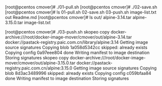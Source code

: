 
[root@pcentos cmover]# ./01-pull.sh
[root@pcentos cmover]# ./02-save.sh
[root@pcentos cmover]# ls
01-pull.sh  02-save.sh  03-push.sh  image-list.txt  out  Readme.md
[root@pcentos cmover]# ls out/
alpine-3.14.tar  alpine-3.15.0.tar  image-list.txt

[root@pcentos cmover]# ./03-push.sh
skopeo copy docker-archive:///root/docker-image-mover/cmover/out/alpine-3.14.tar  docker://pastack-registry.paic.com.cn/library/alpine:3.14
Getting image source signatures
Copying blob 1a058d5342cc skipped: already exists
Copying config 0a97eee804 done
Writing manifest to image destination
Storing signatures
skopeo copy docker-archive:///root/docker-image-mover/cmover/out/alpine-3.15.0.tar  docker://pastack-registry.paic.com.cn/alpine:3.15.0
Getting image source signatures
Copying blob 8d3ac3489996 skipped: already exists
Copying config c059bfaa84 done
Writing manifest to image destination
Storing signatures
